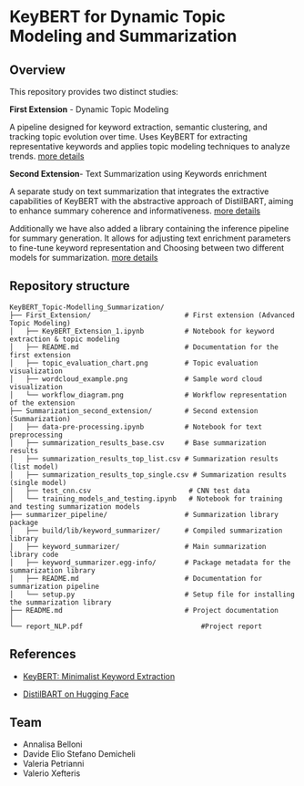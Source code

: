 # KeyBERT for Dynamic Topic Modeling and Summarization 
## Overview
This repository provides two distinct studies:

**First Extension** - Dynamic Topic Modeling

A pipeline designed for keyword extraction, semantic clustering, and tracking topic evolution over time.
Uses KeyBERT for extracting representative keywords and applies topic modeling techniques to analyze trends.
[more details](https://github.com/demidavi7/KeyBERT_Topic-Modelling_Summarization/tree/main/First_Extension ) 

**Second Extension**- Text Summarization using Keywords enrichment

A separate study on text summarization that integrates the extractive capabilities of KeyBERT with the abstractive approach of DistilBART, aiming to enhance summary coherence and informativeness.
[more details](https://github.com/demidavi7/KeyBERT_Topic-Modelling_Summarization/tree/main/Summarization_second_extension) 

Additionally we have also added a library containing the inference pipeline for summary generation. 
It allows for adjusting text enrichment parameters to fine-tune keyword representation and Choosing between two different models for summarization.
[more details](https://github.com/demidavi7/KeyBERT_Topic-Modelling_Summarization/tree/main/summarizer_pipeline)

## Repository structure 
```
KeyBERT_Topic-Modelling_Summarization/
├── First_Extension/                       # First extension (Advanced Topic Modeling)
│   ├── KeyBERT_Extension_1.ipynb          # Notebook for keyword extraction & topic modeling
│   ├── README.md                          # Documentation for the first extension
│   ├── topic_evaluation_chart.png         # Topic evaluation visualization
│   ├── wordcloud_example.png              # Sample word cloud visualization
│   └── workflow_diagram.png               # Workflow representation of the extension
├── Summarization_second_extension/        # Second extension (Summarization)
│   ├── data-pre-processing.ipynb          # Notebook for text preprocessing
│   ├── summarization_results_base.csv     # Base summarization results
│   ├── summarization_results_top_list.csv # Summarization results (list model)
│   ├── summarization_results_top_single.csv # Summarization results (single model)
│   ├── test_cnn.csv                        # CNN test data 
│   └── training_models_and_testing.ipynb   # Notebook for training and testing summarization models
├── summarizer_pipeline/                   # Summarization library package
│   ├── build/lib/keyword_summarizer/      # Compiled summarization library
│   ├── keyword_summarizer/                # Main summarization library code
│   ├── keyword_summarizer.egg-info/       # Package metadata for the summarization library
│   ├── README.md                          # Documentation for summarization pipeline
│   └── setup.py                           # Setup file for installing the summarization library
├── README.md                              # Project documentation
│
└── report_NLP.pdf                             #Project report 
```
## References

- [KeyBERT: Minimalist Keyword Extraction](https://github.com/MaartenGr/KeyBERT)

- [DistilBART on Hugging Face](https://huggingface.co/sshleifer/distilbart-xsum-6-6)
  
## Team
- Annalisa Belloni
- Davide Elio Stefano Demicheli
- Valeria Petrianni
- Valerio Xefteris
